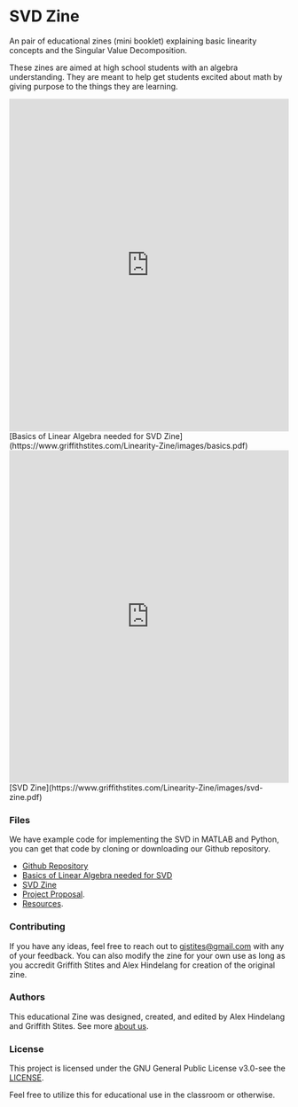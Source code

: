 # SVD Zine

An pair of educational zines (mini booklet) explaining basic linearity concepts and the Singular Value Decomposition.

These zines are aimed at high school students with an algebra understanding. They are meant to help get students excited about math by giving purpose to the things they are learning.

<embed src="https://www.griffithstites.com/Linearity-Zine/images/basics.pdf" type="application/pdf" width="100%" height="600px" />
[Basics of Linear Algebra needed for SVD Zine](https://www.griffithstites.com/Linearity-Zine/images/basics.pdf)

<embed src="https://www.griffithstites.com/Linearity-Zine/images/svd-zine.pdf" type="application/pdf" width="100%" height="600px" />
[SVD Zine](https://www.griffithstites.com/Linearity-Zine/images/svd-zine.pdf)

### Files
We have example code for implementing the SVD in MATLAB and Python, you can get that
code by cloning or downloading our Github repository.
* [Github Repository](https://github.com/Griffith-Stites/Linearity-Zine)
* [Basics of Linear Algebra needed for SVD](https://docs.google.com/document/d/1navVaTZNK-ppvdtgwaIFQmDgSO_vroboGFzWJHKjndQ/edit?usp=sharing)
* [SVD Zine](https://docs.google.com/document/d/1f3B-3JfkpM2tV1ZQEj0xgGliBr8aZgAKX4s3_78mlkg/edit?usp=sharing)
* [Project Proposal](https://www.griffithstites.com/Linearity-Zine/proposal).
* [Resources](https://www.griffithstites.com/Linearity-Zine/resources).

### Contributing
If you have any ideas, feel free to reach out to gjstites@gmail.com with any of your feedback. You can also modify the zine for your own use as long as you accredit Griffith Stites and Alex Hindelang for creation of the original zine.

### Authors
This educational Zine was designed, created, and edited by Alex Hindelang and Griffith Stites.
See more [about us](https://www.griffithstites.com/Linearity-Zine/about-us).


### License
This project is licensed under the GNU General Public License v3.0-see the [LICENSE](https://github.com/Griffith-Stites/Linearity-Zine/blob/master/LICENSE).

Feel free to utilize this for educational use in the classroom or otherwise.
